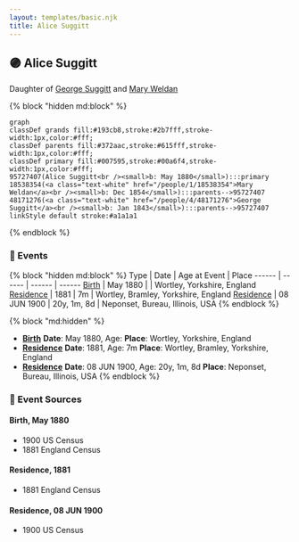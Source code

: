 ```yaml
---
layout: templates/basic.njk
title: Alice Suggitt
---
```

## 🟣 Alice Suggitt

Daughter of [George Suggitt](/people/4/48171276) and [Mary Weldan](/people/1/18538354)

{% block "hidden md:block" %}
```mermaid
graph
classDef grands fill:#193cb8,stroke:#2b7fff,stroke-width:1px,color:#fff;
classDef parents fill:#372aac,stroke:#615fff,stroke-width:1px,color:#fff;
classDef primary fill:#007595,stroke:#00a6f4,stroke-width:1px,color:#fff;
95727407(Alice Suggitt<br /><small>b: May 1880</small>):::primary
18538354(<a class="text-white" href="/people/1/18538354">Mary Weldan</a><br /><small>b: Dec 1854</small>):::parents-->95727407
48171276(<a class="text-white" href="/people/4/48171276">George Suggitt</a><br /><small>b: Jan 1843</small>):::parents-->95727407
linkStyle default stroke:#a1a1a1
```
{% endblock %}

### 📆 Events

{% block "hidden md:block" %}
Type | Date | Age at Event | Place
------ | ------ | ------ | ------
[Birth](#event-event-2) | May 1880 |  | Wortley, Yorkshire, England
[Residence](#event-event-0) | 1881 | 7m | Wortley, Bramley, Yorkshire, England
[Residence](#event-event-1) | 08 JUN 1900 | 20y, 1m, 8d | Neponset, Bureau, Illinois, USA
{% endblock %}

{% block "md:hidden" %}
- **[Birth](#event-event-2)**
**Date**: May 1880, Age:
**Place**: Wortley, Yorkshire, England
- **[Residence](#event-event-0)**
**Date**: 1881, Age: 7m
**Place**: Wortley, Bramley, Yorkshire, England
- **[Residence](#event-event-1)**
**Date**: 08 JUN 1900, Age: 20y, 1m, 8d
**Place**: Neponset, Bureau, Illinois, USA
{% endblock %}

### 📰 Event Sources

#### <a id="event-event-2"></a> Birth, May 1880
* 1900 US Census
* 1881 England Census

#### <a id="event-event-0"></a> Residence, 1881
* 1881 England Census

#### <a id="event-event-1"></a> Residence, 08 JUN 1900
* 1900 US Census